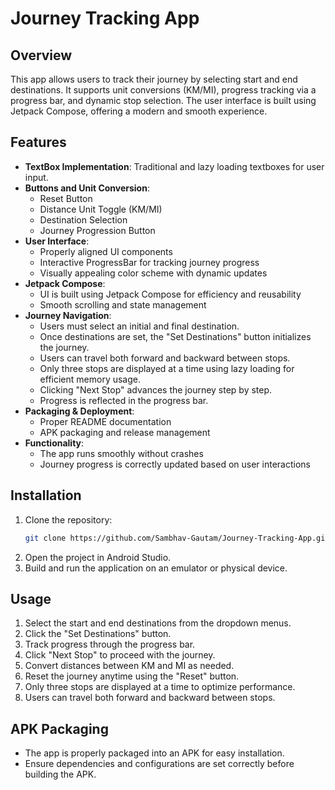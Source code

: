 # Journey Tracking App

## Overview

This app allows users to track their journey by selecting start and end destinations. It supports unit conversions (KM/MI), progress tracking via a progress bar, and dynamic stop selection. The user interface is built using Jetpack Compose, offering a modern and smooth experience.

## Features

- **TextBox Implementation**: Traditional and lazy loading textboxes for user input.
- **Buttons and Unit Conversion**:
  - Reset Button
  - Distance Unit Toggle (KM/MI)
  - Destination Selection
  - Journey Progression Button
- **User Interface**:
  - Properly aligned UI components
  - Interactive ProgressBar for tracking journey progress
  - Visually appealing color scheme with dynamic updates
- **Jetpack Compose**:
  - UI is built using Jetpack Compose for efficiency and reusability
  - Smooth scrolling and state management
- **Journey Navigation**:
  - Users must select an initial and final destination.
  - Once destinations are set, the "Set Destinations" button initializes the journey.
  - Users can travel both forward and backward between stops.
  - Only three stops are displayed at a time using lazy loading for efficient memory usage.
  - Clicking "Next Stop" advances the journey step by step.
  - Progress is reflected in the progress bar.
- **Packaging & Deployment**:
  - Proper README documentation
  - APK packaging and release management
- **Functionality**:
  - The app runs smoothly without crashes
  - Journey progress is correctly updated based on user interactions

## Installation

1. Clone the repository:
   ```bash
   git clone https://github.com/Sambhav-Gautam/Journey-Tracking-App.git
   ```
2. Open the project in Android Studio.
3. Build and run the application on an emulator or physical device.

## Usage

1. Select the start and end destinations from the dropdown menus.
2. Click the "Set Destinations" button.
3. Track progress through the progress bar.
4. Click "Next Stop" to proceed with the journey.
5. Convert distances between KM and MI as needed.
6. Reset the journey anytime using the "Reset" button.
7. Only three stops are displayed at a time to optimize performance.
8. Users can travel both forward and backward between stops.

## APK Packaging

- The app is properly packaged into an APK for easy installation.
- Ensure dependencies and configurations are set correctly before building the APK.

